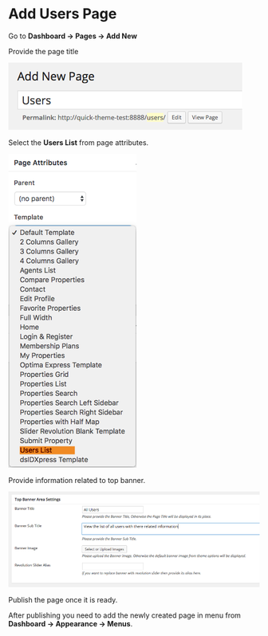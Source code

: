 # Add Users Page

Go to **Dashboard → Pages → Add New**

Provide the page title 

![Add Users Page](images/create-pages/add-user-page.png)

Select the **Users List** from page attributes.

![Select User Listing Template](images/create-pages/user-listing-template.png)

Provide information related to top banner.

![Banner Area Settings](images/create-pages/users-banner-area-settings.png)

Publish the page once it is ready.

After publishing you need to add the newly created page in menu from **Dashboard → Appearance → Menus**.

